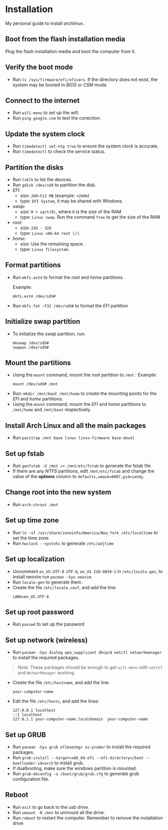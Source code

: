 # Installation
My personal guide to install *archlinux*.

## Boot from the flash installation media
Plug the flash installation media and boot the computer from it.

## Verify the boot mode
- Run `ls /sys/firmware/efi/efivars`. If the directory does not exist, the system may be booted in *BIOS* or *CSM* mode.

## Connect to the internet
- Run `wifi-menu` to set up the wifi. 
- Run `ping google.com` to test the conection.

## Update the system clock
- Run `timedatectl set-ntp true` to ensure the system clock is accurate.
- Run `timedatectl` to check the service status.

## Partition the disks
- Run `lsblk` to list the devices.
- Run `gdisk /dev/sdX` to partition the disk.
- *EFI*: 
  - *size*: `260–512 MB` (example: `+260m`)
  - *type:* `EFI System`, it may be shared with Windows.
- *swap*: 
  - *size*: `R + sqrt(R)`, where `R` is the size of the RAM 
  - *type:* `Linux swap`. Run the command `free` to get the size of the RAM
- *root*: 
  - *size*: `23G - 32G`
  - *type:* `Linux x86-64 root (/)`.
- *home*:
  - *size*: Use the remaining space.
  - *type:* `Linux filesystem`.

## Format partitions
- Run `mkfs.ext4` to format the *root* and *home* partitions.

  Example:
  ```
  mkfs.ext4 /dev/sdX#
  ```
- Run `mkfs.fat -F32 /dev/sdX#` to format the *EFI* partition
  
## Initialize swap partition
- To initialize the *swap* partition, run:
  ```
  mkswap /dev/sdX#
  swapon /dev/sdX#
  ```
  
## Mount the partitions
- Using the `mount` command, mount the *root* partition to `/mnt`.`
  Example: 
  ```
  mount /dev/sdX# /mnt
  ```
- Run: `mkdir /mnt/boot /mnt/home` to create the mounting points for the *EFI* and *home* partitions.
- Using the `mount` command, mount the *EFI* and *home* partitions to `/mnt/home` and `/mnt/boot` respectively.
  
## Install Arch Linux and all the main packages
- Run `pacstrap /mnt base linux linux-firmware base-devel`

## Set up fstab
- Run `genfstab -U /mnt >> /mnt/etc/fstab` to generate the fstab file
- If there are any *NTFS* partitions, edit `/mnt/etc/fstab` and change the value of the **options** column to `defaults,umask=0007,gid=sandy`.

## Change root into the new system
- Run `arch-chroot /mnt`

## Set up time zone
- Run `ln -sf /usr/share/zoneinfo/America/New_York /etc/localtime` to set the time zone.
- Run `hwclock --systohc` to generate `/etc/adjtime`

## Set up localization
- Uncomment `en_US.UTF-8 UTF-8`, `en_US ISO-8859-1` in `/etc/locale.gen`, to install neovim run `pacman -Syu neovim`.
- Run `locale-gen` to generate them.
- Create the file `/etc/locale.conf`, and add the line:
  ```
  LANG=en_US.UTF-8
  ```

## Set up root password
- Run `passwd` to set up the password

## Set up network (wireless)
- Run `pacman -Syu dialog wpa_supplicant dhcpcd netctl networkmanager` to install the required packages.

>Note: These packages should be enough to get `wifi-menu` with `netctl` and `NetworManager` working.

- Create the file `/etc/hostname`, and add the line:
  ```
  your-computer-name
  ```
- Edit the file `/etc/hosts`, and add the lines:
  ```
  127.0.0.1	localhost
  ::1 localhost
  127.0.1.1	your-computer-name.localdomain	your-computer-name
  ```

## Set up GRUB
- Run `pacman -Syu grub efibootmgr os-prober` to install the required packages.
- Run `grub-install --target=x86_64-efi --efi-directory=/boot --bootloader-id=arch` to install grub.
- If dualbooting, make sure the windows partition is mounted.
- Run `grub-mkconfig -o /boot/grub/grub.cfg` to generate grub configuration file.

## Reboot
- Run `exit` to go back to the usb drive.
- Run `umount -R /mnt` to unmount all the drive.
- Run `reboot` to restart the computer. Remember to remove the installation drive
